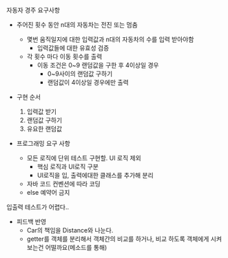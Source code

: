 자동자 경주 요구사항

- 주어진 횟수 동안 n대의 자동차는 전진 또는 멈춤
  - 몇번 움직일지에 대한 입력값과 n대의 자동차의 수를 입력 받아야함
    - 입력값들에 대한 유효성 검증 
  - 각 횟수 마다 이동 횟수를 출력 
    - 이동 조건은 0~9 랜덤값을 구한 후 4이상일 경우
      - 0~9사이의 랜덤값 구하기
      - 랜덤값이 4이상일 경우에만 출력
- 구현 순서
  1. 입력값 받기
  2. 랜덤값 구하기
  3. 유요한 랜덤값

      
- 프로그래밍 요구 사항
  - 모든 로직에 단위 테스트 구현할. UI 로직 제외
    - 핵심 로직과 UI로직 구분
    - UI로직을 입, 출력에대한 클래스를 추가해 분리
  - 자바 코드 컨벤션에 따라 코딩
  - else 예약어 금지

입출력 테스트가 어렵다..

- 피드백 반영
  - Car의 책임을 Distance와 나눈다.
  -  getter를 객체를 분리해서 객체간의 비교를 하거나, 비교 하도록 객체에게 시켜보는건 어떨까요(메소드를 통해)


